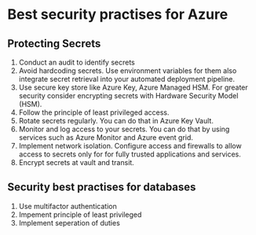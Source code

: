# Best security practises for Azure

## Protecting Secrets
1. Conduct an audit to identify secrets
2. Avoid hardcoding secrets. Use environment variables for them also integrate secret retrieval into your automated deployment pipeline.
3. Use secure key store like Azure Key, Azure Managed HSM. For greater security consider encrypting secrets with Hardware Security Model (HSM).
4. Follow the principle of least privileged access.
5. Rotate secrets regularly. You can do that in Azure Key Vault.
6. Monitor and log access to your secrets. You can do that by using services such as Azure Monitor and Azure event grid.
7. Implement network isolation. Configure access and firewalls to allow access to secrets only for for fully trusted applications and services.
8. Encrypt secrets at vault and transit.

## Security best practises for databases
1. Use multifactor authentication
2. Impement principle of least privileged
3. Implement seperation of duties

